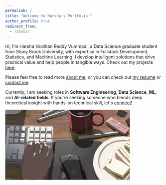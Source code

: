 ```yaml
---
permalink: /
title: "Welcome to Harsha's Portfolio!"
author_profile: true
redirect_from: 
  - /about/
---
```


Hi, I'm Harsha Vardhan Reddy Vummadi, a Data Science graduate student from Stony Brook University, with expertise in Fullstack Development, Statistics, and Machine Learning. I develop intelligent solutions that drive practical value and help people in tangible ways.
 Check out my projects 
[here](https://vummadiharsha39.github.io/portfolio/).

Please feel free to read more [about me](https://vummadiharsha39.github.io/my-story/), or you can check out [my resume](https://vummadiharsha39.github.io/cv) or [contact me](https://vummadiharsha39.github.io/gallery/).



Currently, I am seeking roles in **Software Engineering**, **Data Science**, **ML**, and **AI-related fields**. If you're seeking someone who blends deep theoretical insight with hands-on technical skill, let's 
[connect!](https://www.linkedin.com/in/harsha-vardhan-reddy-vummadi-63b464143/)






![Full Mesh](/images/smallPoolFire2D.gif)